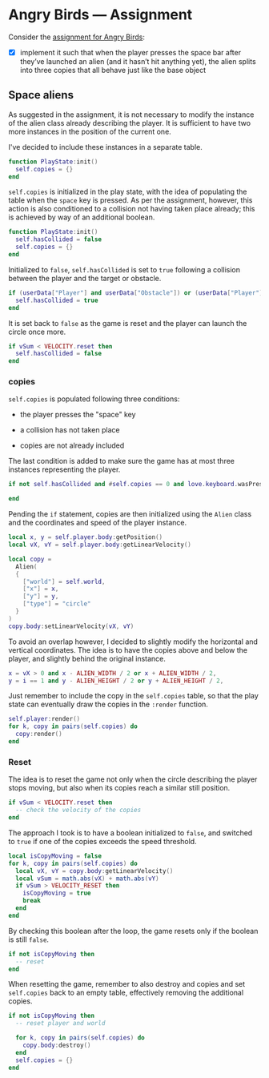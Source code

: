 # Angry Birds — Assignment

Consider the [assignment for Angry Birds](https://docs.cs50.net/ocw/games/assignments/6/assignment6.html):

- [x] implement it such that when the player presses the space bar after they’ve launched an alien (and it hasn’t hit anything yet), the alien splits into three copies that all behave just like the base object

## Space aliens

As suggested in the assignment, it is not necessary to modify the instance of the alien class already describing the player. It is sufficient to have two more instances in the position of the current one.

I've decided to include these instances in a separate table.

```lua
function PlayState:init()
  self.copies = {}
end
```

`self.copies` is initialized in the play state, with the idea of populating the table when the `space` key is pressed. As per the assignment, however, this action is also conditioned to a collision not having taken place already; this is achieved by way of an additional boolean.

```lua
function PlayState:init()
  self.hasCollided = false
  self.copies = {}
end
```

Initialized to `false`, `self.hasCollided` is set to `true` following a collision between the player and the target or obstacle.

```lua
if (userData["Player"] and userData["Obstacle"]) or (userData["Player"] and userData["Target"]) then
  self.hasCollided = true
end
```

It is set back to `false` as the game is reset and the player can launch the circle once more.

```lua
if vSum < VELOCITY.reset then
  self.hasCollided = false
end
```

### copies

`self.copies` is populated following three conditions:

- the player presses the "space" key

- a collision has not taken place

- copies are not already included

The last condition is added to make sure the game has at most three instances representing the player.

```lua
if not self.hasCollided and #self.copies == 0 and love.keyboard.wasPressed("space") then

end
```

Pending the `if` statement, copies are then initialized using the `Alien` class and the coordinates and speed of the player instance.

```lua
local x, y = self.player.body:getPosition()
local vX, vY = self.player.body:getLinearVelocity()

local copy =
  Alien(
  {
    ["world"] = self.world,
    ["x"] = x,
    ["y"] = y,
    ["type"] = "circle"
  }
)
copy.body:setLinearVelocity(vX, vY)
```

To avoid an overlap however, I decided to slightly modify the horizontal and vertical coordinates. The idea is to have the copies above and below the player, and slightly behind the original instance.

```lua
x = vX > 0 and x - ALIEN_WIDTH / 2 or x + ALIEN_WIDTH / 2,
y = i == 1 and y - ALIEN_HEIGHT / 2 or y + ALIEN_HEIGHT / 2,
```

Just remember to include the copy in the `self.copies` table, so that the play state can eventually draw the copies in the `:render` function.

```lua
self.player:render()
for k, copy in pairs(self.copies) do
  copy:render()
end
```

### Reset

The idea is to reset the game not only when the circle describing the player stops moving, but also when its copies reach a similar still position.

```lua
if vSum < VELOCITY.reset then
  -- check the velocity of the copies
end
```

The approach I took is to have a boolean initialized to `false`, and switched to `true` if one of the copies exceeds the speed threshold.

```lua
local isCopyMoving = false
for k, copy in pairs(self.copies) do
  local vX, vY = copy.body:getLinearVelocity()
  local vSum = math.abs(vX) + math.abs(vY)
  if vSum > VELOCITY_RESET then
    isCopyMoving = true
    break
  end
end
```

By checking this boolean after the loop, the game resets only if the boolean is still `false`.

```lua
if not isCopyMoving then
  -- reset
end
```

When resetting the game, remember to also destroy and copies and set `self.copies` back to an empty table, effectively removing the additional copies.

```lua
if not isCopyMoving then
  -- reset player and world

  for k, copy in pairs(self.copies) do
    copy.body:destroy()
  end
  self.copies = {}
end
```
